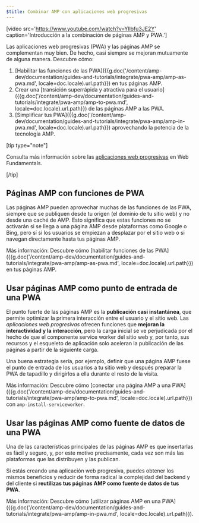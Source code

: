```yaml
---
$title: Combinar AMP con aplicaciones web progresivas
---
```


[video src='https://www.youtube.com/watch?v=Yllbfu3JE2Y' caption='Introducción a la combinación de páginas AMP y PWA.']

Las aplicaciones web progresivas (PWA) y las páginas AMP se complementan muy bien. De hecho, casi siempre se mejoran mutuamente de alguna manera. Descubre cómo:

1. [Habilitar las funciones de las PWA]({{g.doc('/content/amp-dev/documentation/guides-and-tutorials/integrate/pwa-amp/amp-as-pwa.md', locale=doc.locale).url.path}}) en tus páginas AMP.
2. Crear una [transición superrápida y atractiva para el usuario]({{g.doc('/content/amp-dev/documentation/guides-and-tutorials/integrate/pwa-amp/amp-to-pwa.md', locale=doc.locale).url.path}}) de las páginas AMP a las PWA.
3. [Simplificar tus PWA]({{g.doc('/content/amp-dev/documentation/guides-and-tutorials/integrate/pwa-amp/amp-in-pwa.md', locale=doc.locale).url.path}}) aprovechando la potencia de la tecnología AMP.

[tip type="note"]

Consulta más información sobre las [aplicaciones web progresivas](https://developers.google.com/web/progressive-web-apps/) en Web Fundamentals.

[/tip]

## Páginas AMP con funciones de PWA

Las páginas AMP pueden aprovechar muchas de las funciones de las PWA, siempre que se publiquen desde tu origen (el dominio de tu sitio web) y no desde una caché de AMP. Esto significa que estas funciones no se activarán si se llega a una página AMP desde plataformas como Google o Bing, pero sí si los usuarios se empiezan a desplazar por el sitio web o si navegan directamente hasta tus páginas AMP.

Más información: Descubre cómo [habilitar funciones de las PWA]({{g.doc('/content/amp-dev/documentation/guides-and-tutorials/integrate/pwa-amp/amp-as-pwa.md', locale=doc.locale).url.path}}) en tus páginas AMP.

## Usar páginas AMP como punto de entrada de una PWA

El punto fuerte de las páginas AMP es la **publicación casi instantánea**, que permite optimizar la primera interacción entre el usuario y el sitio web. Las *aplicaciones web progresivas* ofrecen funciones que **mejoran la interactividad y la interacción**, pero la carga inicial se ve perjudicada por el hecho de que el componente service worker del sitio web y, por tanto, sus recursos y el esqueleto de aplicación solo aceleran la publicación de las páginas a partir de la siguiente carga.

Una buena estrategia sería, por ejemplo, definir que una página AMP fuese el punto de entrada de los usuarios a tu sitio web y después preparar la PWA de tapadillo y dirigirlos a ella durante el resto de la visita.

Más información: Descubre cómo [conectar una página AMP a una PWA]({{g.doc('/content/amp-dev/documentation/guides-and-tutorials/integrate/pwa-amp/amp-to-pwa.md', locale=doc.locale).url.path}}) con `amp-install-serviceworker`.

## Usar las páginas AMP como fuente de datos de una PWA

Una de las características principales de las páginas AMP es que insertarlas es fácil y seguro, y, por este motivo precisamente, cada vez son más las plataformas que las distribuyen y las publican.

Si estás creando una aplicación web progresiva, puedes obtener los mismos beneficios y reducir de forma radical la complejidad del backend y del cliente si **reutilizas tus páginas AMP como fuente de datos de tus PWA**.

Más información: Descubre cómo [utilizar páginas AMP en una PWA]({{g.doc('/content/amp-dev/documentation/guides-and-tutorials/integrate/pwa-amp/amp-in-pwa.md', locale=doc.locale).url.path}}).
